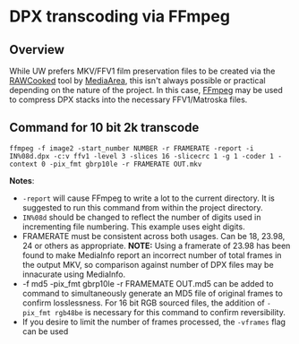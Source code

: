 # DPX transcoding via FFmpeg

## Overview
While UW prefers MKV/FFV1 film preservation files to be created via the [RAWCooked](https://mediaarea.net/RAWcooked) tool by [MediaArea](https://mediaarea.net/), this isn't always possible or practical depending on the nature of the project. In this case, [FFmpeg](https://www.ffmpeg.org/) may be used to compress DPX stacks into the necessary FFV1/Matroska files.

## Command for 10 bit 2k transcode
`ffmpeg -f image2 -start_number NUMBER -r FRAMERATE -report -i IN%08d.dpx -c:v ffv1 -level 3 -slices 16 -slicecrc 1 -g 1 -coder 1 -context 0 -pix_fmt gbrp10le -r FRAMERATE OUT.mkv`

__Notes__:
* `-report` will cause FFmpeg to write a lot to the current directory. It is suggested to run this command from within the project directory.
* `IN%08d` should be changed to reflect the number of digits used in incrementing file numbering. This example uses eight digits.
* FRAMERATE must be consistent across both usages. Can be 18, 23.98, 24 or others as appropriate. __NOTE:__ Using a framerate of 23.98 has been found to make MediaInfo report an incorrect number of total frames in the output MKV, so comparison against number of DPX files may be innacurate using MediaInfo. 
* -f md5 -pix_fmt gbrp10le -r FRAMEMATE OUT.md5 can be added to command to simultaneously generate an MD5 file of original frames to confirm losslessness. For 16 bit RGB sourced files, the addition of `-pix_fmt rgb48be` is necessary for this command to confirm reversibility.
* If you desire to limit the number of frames processed, the `-vframes` flag can be used
